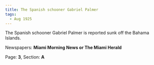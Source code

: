 ```yaml
---  
title: The Spanish schooner Gabriel Palmer  
tags:  
  - Aug 1925  
---  
```

  
The Spanish schooner Gabriel Palmer is reported sunk off the Bahama Islands.  
  
Newspapers: **Miami Morning News or The Miami Herald**  
  
Page: **3**, Section: **A** 
